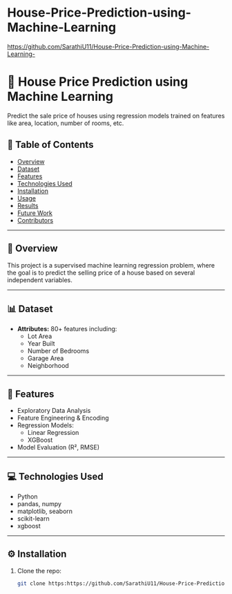 # House-Price-Prediction-using-Machine-Learning
https://github.com/SarathiU11/House-Price-Prediction-using-Machine-Learning-

# 🏡 House Price Prediction using Machine Learning

Predict the sale price of houses using regression models trained on features like area, location, number of rooms, etc.

## 📌 Table of Contents
- [Overview](#overview)
- [Dataset](#dataset)
- [Features](#features)
- [Technologies Used](#technologies-used)
- [Installation](#installation)
- [Usage](#usage)
- [Results](#results)
- [Future Work](#future-work)
- [Contributors](#contributors)

---

## 🧠 Overview
This project is a supervised machine learning regression problem, where the goal is to predict the selling price of a house based on several independent variables.

---

## 📊 Dataset

- **Attributes:** 80+ features including:
  - Lot Area
  - Year Built
  - Number of Bedrooms
  - Garage Area
  - Neighborhood

---

## 🧾 Features
- Exploratory Data Analysis
- Feature Engineering & Encoding
- Regression Models:
  - Linear Regression
  - XGBoost
- Model Evaluation (R², RMSE)


---

## 💻 Technologies Used
- Python
- pandas, numpy
- matplotlib, seaborn
- scikit-learn
- xgboost


---

## ⚙️ Installation

1. Clone the repo:
   ```bash
   git clone https:https://github.com/SarathiU11/House-Price-Prediction-using-Machine-Learning
